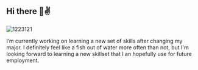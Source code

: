 ## Hi there 🐌✌

![1223121](https://github.com/user-attachments/assets/40364141-9223-44e9-9c68-aa859a5a5101)

I’m currently working on learning a new set of skills after changing my major. I definitely feel like a fish out of water more often than not, but I'm looking forward to learning a new skillset that I an hopefully use for future employment.

<!--

**ALCph/ALCph** is a ✨ _special_ ✨ repository because its `README.md` (this file) appears on your GitHub profile.

Here are some ideas to get you started:
## I’m currently working on learning a new set of skills after changing my major
- 🌱 I’m currently learning ...
- 👯 I’m looking to collaborate on ...
- 🤔 I’m looking for help with ...
- 💬 Ask me about ...
- 📫 How to reach me: ...
- 😄 Pronouns: ...
- ⚡ Fun fact: ...
-->
